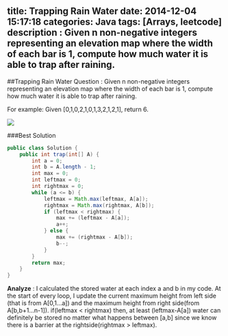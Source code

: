 title: Trapping Rain Water
date: 2014-12-04 15:17:18
categories: Java
tags: [Arrays, leetcode]
description : Given n non-negative integers representing an elevation map where the width of each bar is 1, compute how much water it is able to trap after raining.
---

##Trapping Rain Water
Question : Given n non-negative integers representing an elevation map where the width of each bar is 1, compute how much water it is able to trap after raining.
<!--more-->  
For example:
Given [0,1,0,2,1,0,1,3,2,1,2,1], return 6.

![](http://leetcode.com/wp-content/uploads/2012/08/rainwatertrap.png)

###Best Solution
```java
public class Solution {
    public int trap(int[] A) {
		int a = 0;
		int b = A.length - 1;
		int max = 0;
		int leftmax = 0;
		int rightmax = 0;
		while (a <= b) {
			leftmax = Math.max(leftmax, A[a]);
			rightmax = Math.max(rightmax, A[b]);
			if (leftmax < rightmax) {
				max += (leftmax - A[a]); 
				a++;
			} else {
				max += (rightmax - A[b]);
				b--;
			}
		}
		return max;
    }
}
```
**Analyze** : I calculated the stored water at each index a and b in my code. At the start of every loop, I update the current maximum height from left side (that is from A[0,1...a]) and the maximum height from right side(from A[b,b+1...n-1]). if(leftmax < rightmax) then, at least (leftmax-A[a]) water can definitely be stored no matter what happens between [a,b] since we know there is a barrier at the rightside(rightmax > leftmax).